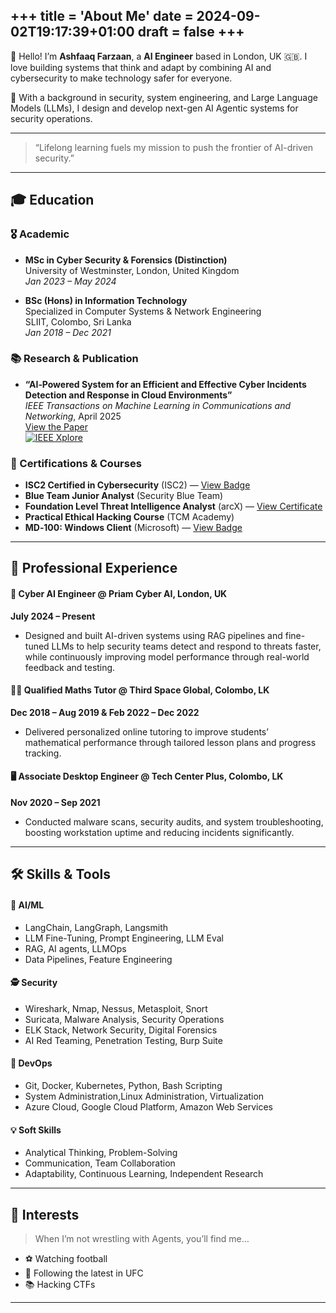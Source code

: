 +++
title = 'About Me'
date = 2024-09-02T19:17:39+01:00
draft = false
+++
---
👋 Hello! I’m **Ashfaaq Farzaan**, a **AI Engineer** based in London, UK 🇬🇧. I love building systems that think and adapt by combining AI and cybersecurity to make technology safer for everyone.


🤖 With a  background in  security,  system engineering, and  Large Language Models (LLMs), I design and develop next-gen AI Agentic systems for security operations.

---

> “Lifelong learning fuels my mission to push the frontier of AI-driven security.”  

---

## 🎓 Education 

<div class="callout">

### 🎖️ Academic

- **MSc in Cyber Security & Forensics (Distinction)**  
  University of Westminster, London, United Kingdom  
  _Jan 2023 – May 2024_

- **BSc (Hons) in Information Technology**  
  Specialized in Computer Systems & Network Engineering  
  SLIIT, Colombo, Sri Lanka  
  _Jan 2018 – Dec 2021_

<div class="callout">



### 📚 Research & Publication

- **“AI‑Powered System for an Efficient and Effective Cyber Incidents Detection and Response in Cloud Environments”**  
  _IEEE Transactions on Machine Learning in Communications and Networking_, April 2025  
  [View the Paper](https://ieeexplore.ieee.org/document/10979487)  
  [![IEEE Xplore](https://img.shields.io/badge/IEEE‑Xplore-10979487-blue)](https://ieeexplore.ieee.org/document/10979487)



### 📜 Certifications & Courses

- **ISC2 Certified in Cybersecurity** (ISC2) — [View Badge](https://www.credly.com/badges/1c77ac82-af61-4773-b599-c4acbc6ca88b/public_url)  
- **Blue Team Junior Analyst** (Security Blue Team)  
- **Foundation Level Threat Intelligence Analyst** (arcX) — [View Certificate](https://arcx.io/verify-certificate?id=3c06cf9145d4a5e3ab601fb4630a9497a954b105&k=152841746ca74fc7a1c4c8cb9f2f60a0)  
- **Practical Ethical Hacking Course** (TCM Academy)  
- **MD‑100: Windows Client** (Microsoft) — [View Badge](https://www.credly.com/badges/b0052149-c4cb-430c-8e70-dbf9039a107f/public_url)  
---


## 💼 Professional Experience

#### 🤖 Cyber AI Engineer @ Priam Cyber AI, London, UK  
**July 2024 – Present**  
- Designed and built AI-driven systems using RAG pipelines and fine-tuned LLMs to help security teams detect and respond to threats faster, while continuously improving model performance through real-world feedback and testing.

#### 👨‍🏫 Qualified Maths Tutor @ Third Space Global, Colombo, LK  
**Dec 2018 – Aug 2019 & Feb 2022 – Dec 2022**  
- Delivered personalized online tutoring to improve students’ mathematical performance through tailored lesson plans and progress tracking.

#### 🖥️ Associate Desktop Engineer @ Tech Center Plus, Colombo, LK  
**Nov 2020 – Sep 2021**  
- Conducted malware scans, security audits, and system troubleshooting, boosting workstation uptime and reducing incidents significantly.

---

## 🛠️ Skills & Tools

#### 🧠 AI/ML 
- LangChain, LangGraph, Langsmith
- LLM Fine-Tuning, Prompt Engineering, LLM Eval
- RAG, AI agents, LLMOps
- Data Pipelines, Feature Engineering

#### 🕵️ Security
- Wireshark, Nmap, Nessus, Metasploit, Snort    
- Suricata, Malware Analysis, Security Operations  
- ELK Stack, Network Security, Digital Forensics
- AI Red Teaming, Penetration Testing, Burp Suite  

#### 🧰 DevOps
- Git, Docker, Kubernetes, Python, Bash Scripting
- System Administration,Linux Administration, Virtualization
- Azure Cloud, Google Cloud Platform, Amazon Web Services

#### 💡 Soft Skills
- Analytical Thinking, Problem-Solving  
- Communication, Team Collaboration  
- Adaptability, Continuous Learning, Independent Research

---


## 🎯 Interests

> When I’m not wrestling with Agents, you’ll find me…

- ⚽ Watching football  
- 🥊 Following the latest in UFC 
- 📚 Hacking CTFs

---